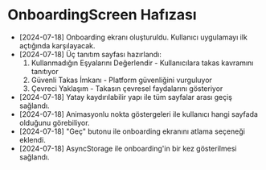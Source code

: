 # OnboardingScreen Hafızası

- [2024-07-18] Onboarding ekranı oluşturuldu. Kullanıcı uygulamayı ilk açtığında karşılayacak.
- [2024-07-18] Üç tanıtım sayfası hazırlandı:
  1. Kullanmadığın Eşyalarını Değerlendir - Kullanıcılara takas kavramını tanıtıyor
  2. Güvenli Takas İmkanı - Platform güvenliğini vurguluyor
  3. Çevreci Yaklaşım - Takasın çevresel faydalarını gösteriyor
- [2024-07-18] Yatay kaydırılabilir yapı ile tüm sayfalar arası geçiş sağlandı.
- [2024-07-18] Animasyonlu nokta göstergeleri ile kullanıcı hangi sayfada olduğunu görebiliyor.
- [2024-07-18] "Geç" butonu ile onboarding ekranını atlama seçeneği eklendi.
- [2024-07-18] AsyncStorage ile onboarding'in bir kez gösterilmesi sağlandı. 